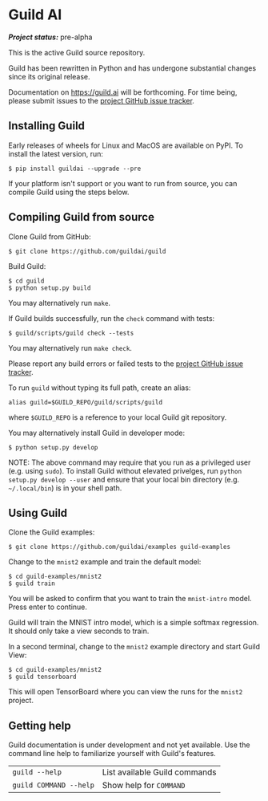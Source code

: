 # Guild AI

***Project status:*** pre-alpha

This is the active Guild source repository.

Guild has been rewritten in Python and has undergone substantial
changes since its original release.

Documentation on https://guild.ai will be forthcoming. For time being,
please submit issues to the [project GitHub issue
tracker](https://github.com/guildai/guild/issues).

## Installing Guild

Early releases of wheels for Linux and MacOS are available on PyPI. To
install the latest version, run:

```
$ pip install guildai --upgrade --pre
```

If your platform isn't support or you want to run from source, you can
compile Guild using the steps below.

## Compiling Guild from source

Clone Guild from GitHub:

    $ git clone https://github.com/guildai/guild

Build Guild:

    $ cd guild
    $ python setup.py build

You may alternatively run `make`.

If Guild builds successfully, run the `check` command with tests:

    $ guild/scripts/guild check --tests

You may alternatively run `make check`.

Please report any build errors or failed tests to the [project GitHub
issue tracker](https://github.com/guildai/guild/issues).

To run `guild` without typing its full path, create an alias:

```
alias guild=$GUILD_REPO/guild/scripts/guild
```

where `$GUILD_REPO` is a reference to your local Guild git repository.

You may alternatively install Guild in developer mode:

    $ python setup.py develop

NOTE: The above command may require that you run as a privileged user
(e.g. using `sudo`). To install Guild without elevated privelges, run
`python setup.py develop --user` and ensure that your local bin
directory (e.g. `~/.local/bin`) is in your shell path.

## Using Guild

Clone the Guild examples:

```
$ git clone https://github.com/guildai/examples guild-examples

```

Change to the `mnist2` example and train the default model:

```
$ cd guild-examples/mnist2
$ guild train
```

You will be asked to confirm that you want to train the `mnist-intro`
model. Press enter to continue.

Guild will train the MNIST intro model, which is a simple softmax
regression. It should only take a view seconds to train.

In a second terminal, change to the `mnist2` example directory and
start Guild View:

```
$ cd guild-examples/mnist2
$ guild tensorboard
```

This will open TensorBoard where you can view the runs for the
`mnist2` project.

## Getting help

Guild documentation is under development and not yet available. Use
the command line help to familiarize yourself with Guild's features.

<table>
<tr>
  <td><code>guild --help</td>
  <td>List available Guild commands</td>
</tr>
<tr>
  <td><code>guild COMMAND --help</td>
  <td>Show help for <code>COMMAND</code></td>
</tr>
</table>
